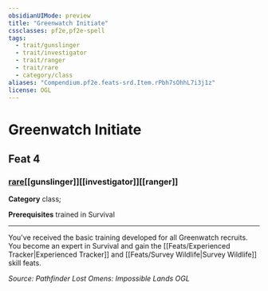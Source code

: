 ```yaml
---
obsidianUIMode: preview
title: "Greenwatch Initiate"
cssclasses: pf2e,pf2e-spell
tags:
  - trait/gunslinger
  - trait/investigator
  - trait/ranger
  - trait/rare
  - category/class
aliases: "Compendium.pf2e.feats-srd.Item.rPbh7sOhhL7i3j1z"
license: OGL
---
```

# Greenwatch Initiate
## Feat 4
### [rare](rare "Rare Rarity Trait")[[gunslinger]][[investigator]][[ranger]]

**Category** class; 



**Prerequisites** trained in Survival
* * *
You've received the basic training developed for all Greenwatch recruits. You become an expert in Survival and gain the [[Feats/Experienced Tracker|Experienced Tracker]] and [[Feats/Survey Wildlife|Survey Wildlife]] skill feats.

*Source: Pathfinder Lost Omens: Impossible Lands*
*OGL*